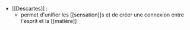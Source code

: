 - [[Descartes]] :
	- permet d'unifier les [[sensation]]s et de créer une connexion entre l'esprit et la [[matière]]